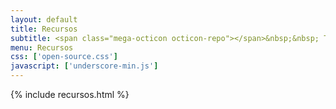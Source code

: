 ```yaml
---
layout: default
title: Recursos
subtitle: <span class="mega-octicon octicon-repo"></span>&nbsp;&nbsp; To mark useful libs - tools - books
menu: Recursos
css: ['open-source.css']
javascript: ['underscore-min.js']
---
```

{% include recursos.html %}
